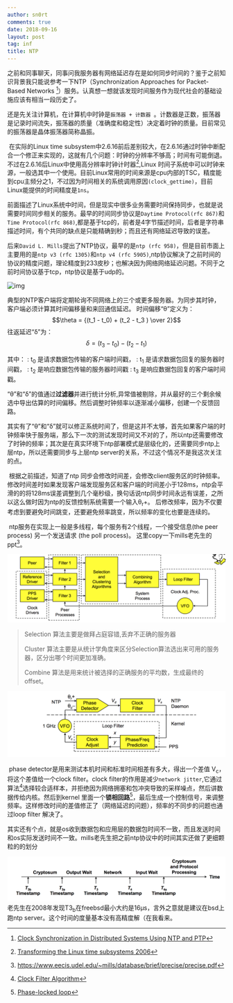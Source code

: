 ```yaml
---
author: sn0rt
comments: true
date: 2018-09-16
layout: post
tag: inf
title: NTP
---
```


​	之前和同事聊天，同事问我服务器有网络延迟存在是如何同步时间的？鉴于之前知识背景我只能说参考一下NTP（Synchronization Approaches for Packet-Based Networks [^Clock_Synchronization]）服务。认真想一想就该发现时间服务作为现代社会的基础设施应该有相当一段历史了。

​	还是先关注计算机，在计算机中时钟是`振荡器 + 计数器 `。计数器是正数，振荡器是记录时间流失，振荡器的质量（准确度和稳定性）决定着时钟的质量。目前常见的振荡器是晶体振荡器简称晶振。

​	在实际的Linux time subsystem中2.6.16前后差别较大，在2.6.16通过时钟中断配合一个修正来实现的，这就有几个问题：时钟的分辨率不够高；时间有可能倒退。不过在2.6.16后Linux中使用高分辨率时钟计时器[^linux_ppt],Linux 时间子系统中可以时钟来源，一般选其中一个使用。目前Linux常用的时间来源是cpu内部的TSC，精度能到cpu主频分之1，不过因为时间相关的系统调用原因`(clock_gettime)`，目前Linux能提供的时间精度是`1ns`。

​	前面描述了Linux系统中时间，但是现实中很多业务需要时间保持同步，也就是说需要时间同步相关的服务。最早的时间同步协议是`Daytime Protocol(rfc 867)`和`Time Protocol(rfc 868)`,都是基于tcp的，前者是4字节描述时间，后者是字符串描述时间，有个共同的缺点是只能精确到秒；而且还有网络延迟导致的误差。

​	后来`David L. Mills`提出了NTP协议，最早的是`ntp (rfc 958)`，但是目前市面上主要用的是`ntp v3 (rfc 1305)`和`ntp v4 (rfc 5905)`,ntp协议解决了之前时间的协议的精度问题，理论精度到233皮秒；也解决因为网络网络延迟问题。不同于之前时间协议基于tcp，ntp协议是基于udp的。

![img](https://upload.wikimedia.org/wikipedia/commons/thumb/8/8d/NTP-Algorithm.svg/300px-NTP-Algorithm.svg.png)

​	典型的NTP客户端将定期轮询不同网络上的三个或更多服务器。为同步其时钟，客户端必须计算其时间偏移量和来回通信延迟。
时间偏移“θ”定义为：$$\theta = {(t_1 - t_0) + (t_2 - t_3 ) \over 2}$$ 
往返延迟“δ”为：$$\delta = {(t_3 - t_0 ) - ( t_2- t_1 )}$$

其中：
: t<sub>0</sub> 是请求数据包传输的客户端时间戳，
: t<sub>1</sub> 是请求数据包回复的服务器时间戳，
: t<sub>2</sub> 是响应数据包传输的服务器时间戳
: t<sub>3</sub> 是响应数据包回复的客户端时间戳。

​	“θ”和“δ”的值通过**过滤器**并进行统计分析,异常值被剔除，并从最好的三个剩余候选中导出估算的时间偏移。然后调整时钟频率以逐渐减小偏移，创建一个反馈回路。

​	其实有了“θ”和“δ”就可以修正系统时间了，但是这并不太够，首先如果客户端的时钟频率快于服务端，那么下一次的测试发现时间又不对的了，所以ntp还需要修改了时钟的频率；其次是在真实环境下ntp部署模式是层级化的，还需要同步ntp上层ntp，所以还需要同步与上层ntp server的关系，不过这个情况不是我这次关注的点。

​	根据之前描述，知道了ntp 同步会修改时间差，会修改client服务区的时钟频率。修改时间差时如果发现客户端发现服务区和客户端的时间差小于128ms，ntp会平滑的的将128ms误差调整到几个毫秒级，换句话说ntp同步时间永远有误差，之所以这么做时因为ntp的反馈控制系统需要一个输入θ<sub>r</sub>+。 后修改频率，因为不仅要考虑到要避免时间跳变，还要避免频率跳变，所以频率的变化也要是连续的。

​	ntp服务在实现上一般是多线程，每个服务有2个线程，一个接受信息(the peer process) 另一个发送请求 (the poll process)。	这里copy一下mills老先生的ppt[^NTP_Precision_Time_Synchronization]。

![image-20180917002754971](../media/pic/ntp-imp.png)

> Selection 算法主要是做拜占庭容错,丢弃不正确的服务器
>
> Cluster 算法主要是从统计学角度来区分Selection算法选出来可用的服务器，区分出哪个时间更加准确。
>
> Combine 算法是用来统计被选择的正确服务的平均数，生成最终的offset。

![image-20180917004640362](../media/pic/clock_discipline_with_nanokernel_assist.png)

​	phase detector是用来测试本机时间和标准时间相差有多大，得出一个差值 V<sub>c</sub>，将这个差值给一个clock filter。clock filter的作用是减少`network jitter`,它通过算法[^Clock_Filter_Algorithm]选择较合适样本，并拒绝因为网络拥塞和包冲突导致的采样噪点，然后讲数据传给内核。然后到kernel 里面一个**锁相回路**[^Phase_locked_loop]，最后生成一个控制信号，来调整频率。这样修改时间的差值修正了（网络延迟的问题），频率的不同步的问题也通过loop filter 解决了。

​	其实还有个点，就是os收到数据包和应用层的数据包时间不一致，而且发送时间和os实际发送时间不一致。mills老先生把之前ntp协议中的时间其实还做了更细颗粒的的划分

![image-20180917003851007](../media/pic/time-t1-t2-t3-t4.png)老先生在2008年发现T3<sub>b</sub>在freebsd最小大约是16μs，言外之意就是建议在bsd上跑ntp server。这个时间的度量基本没有高精度解（在我看来。

[^linux_ppt]: [Transforming the Linux time subsystems 2006](https://www.landley.net/kdocs/ols/2006/ols2006v1-pages-333-346.pdf)

[^Clock_Filter_Algorithm]:[Clock Filter Algorithm](https://www.eecis.udel.edu/~mills/ntp/html/filter.html) 

[^Phase_locked_loop]: [Phase-locked loop](https://en.wikipedia.org/wiki/Phase-locked_loop)

[^Clock_Synchronization]: [Clock Synchronization in Distributed Systems Using NTP and PTP](http://www.cs.wayne.edu/~hzhang/courses/8260/Lectures/Chapter%2021%20-%20Clock%20Synchronization%20in%20Distributed%20Systems%20Using%20NTP%20and%20PTP.pdf)

[^NTP_Precision_Time_Synchronization]: https://www.eecis.udel.edu/~mills/database/brief/precise/precise.pdf